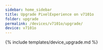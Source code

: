 ```yaml
---
sidebar: home_sidebar
title: Upgrade PixelExperience on v7101o
folder: upgrade
permalink: /devices/v7101o/upgrade/
device: v7101o
---
```

{% include templates/device_upgrade.md %}
